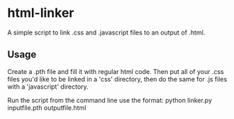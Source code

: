 # html-linker
A simple script to link .css and .javascript files to an output of .html.

## Usage
Create a .pth file and fill it with regular html code. Then put all of your .css files you'd like
to be linked in a 'css' directory, then do the same for .js files with a 'javascript' directory. 

Run the script from the command line use the format:
python linker.py inputfile.pth outputfile.html
